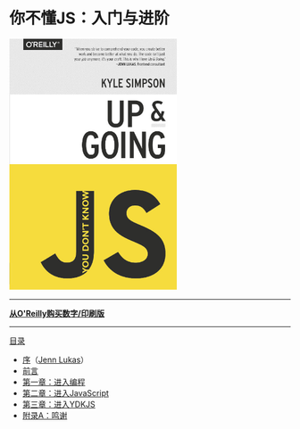# 你不懂JS：入门与进阶

<img src="cover.jpg" width="300">

-----

**[从O'Reilly购买数字/印刷版](http://shop.oreilly.com/product/0636920039303.do)**

-----

[目录](toc.md)

* [序](foreword.md)（[Jenn Lukas](http://jennlukas.com)）
* [前言](../preface.md)
* [第一章：进入编程](ch1.md)
* [第二章：进入JavaScript](ch2.md)
* [第三章：进入YDKJS](ch3.md)
* [附录A：鸣谢](apA.md)
